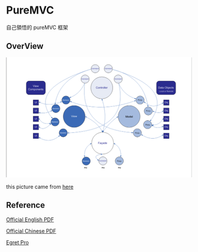 # PureMVC

自己領悟的 pureMVC 框架

## OverView 

![](./pureMVC.png)

this picture came from [here](http://puremvc.org/docs/PureMVC_IIBP_Chinese.pdf)

## Reference

[Official English PDF](http://puremvc.org/docs/PureMVC_Framework_Overview_with_UML.pdf)

[Official Chinese PDF](http://puremvc.org/docs/PureMVC_IIBP_Chinese.pdf)


[Egret Pro](https://github.com/dily3825002/EgerPro)

